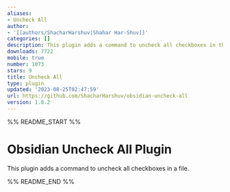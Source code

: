 ```yaml
---
aliases:
- Uncheck All
author:
- '[[authors/ShacharHarshuv|Shahar Har-Shuv]]'
categories: []
description: This plugin adds a command to uncheck all checkboxes in the current note.
downloads: 7722
mobile: true
number: 1073
stars: 9
title: Uncheck All
type: plugin
updated: '2023-08-25T02:47:59'
url: https://github.com/ShacharHarshuv/obsidian-uncheck-all
version: 1.0.2
---
```


%% README_START %%

# Obsidian Uncheck All Plugin

This plugin adds a command to uncheck all checkboxes in a file. 



%% README_END %%